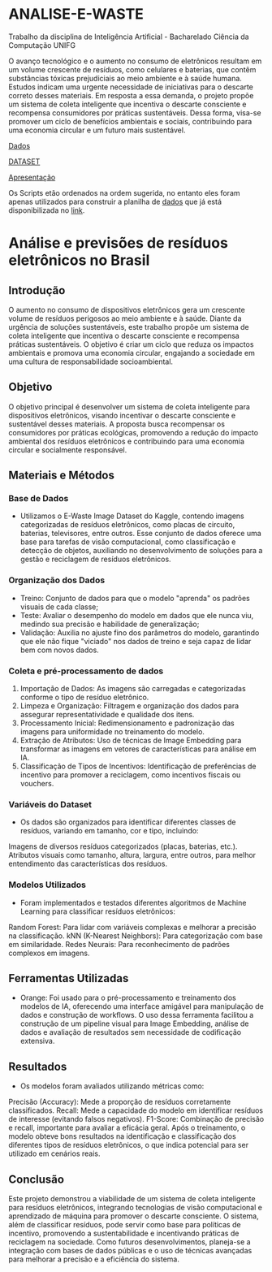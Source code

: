 # ANALISE-E-WASTE

Trabalho da disciplina de Inteligência Artificial - Bacharelado Ciência da Computação UNIFG

O avanço tecnológico e o aumento no consumo de eletrônicos resultam em um volume crescente de resíduos, como celulares e baterias, que contêm substâncias tóxicas prejudiciais ao meio ambiente e à saúde humana. Estudos indicam uma urgente necessidade de iniciativas para o descarte correto desses materiais. Em resposta a essa demanda, o projeto propõe um sistema de coleta inteligente que incentiva o descarte consciente e recompensa consumidores por práticas sustentáveis. Dessa forma, visa-se promover um ciclo de benefícios ambientais e sociais, contribuindo para uma economia circular e um futuro mais sustentável.

[Dados](https://drive.google.com/file/d/12tiMEPLjApY57ZZXGa5IC-xdXtug0TXv/view?usp=sharing)

[DATASET]()

[Apresentação](https://docs.google.com/presentation/d/1PTvTR0BeHcjduf-5Mwyaz4vX_m93B61-k3wLM5Mt8es/edit#slide=id.g2d55714aff8_0_45)

Os Scripts etão ordenados na ordem sugerida, no entanto eles foram apenas utilizados para construir a planilha de [dados](https://docs.google.com/spreadsheets/d/1priwDe7UXDmy9nzbXKZTDhQG9_NOB6FZafhcmQLOTfU/edit#gid=587864036) que já está disponibilizada no [link](https://docs.google.com/spreadsheets/d/1priwDe7UXDmy9nzbXKZTDhQG9_NOB6FZafhcmQLOTfU/edit#gid=587864036).

# Análise e previsões de resíduos eletrônicos no Brasil

## Introdução
O aumento no consumo de dispositivos eletrônicos gera um crescente volume de resíduos perigosos ao meio ambiente e à saúde. Diante da urgência de soluções sustentáveis, este trabalho propõe um sistema de coleta inteligente que incentiva o descarte consciente e recompensa práticas sustentáveis. O objetivo é criar um ciclo que reduza os impactos ambientais e promova uma economia circular, engajando a sociedade em uma cultura de responsabilidade socioambiental.

## Objetivo
O objetivo principal é desenvolver um sistema de coleta inteligente para dispositivos eletrônicos, visando incentivar o descarte consciente e sustentável desses materiais. A proposta busca recompensar os consumidores por práticas ecológicas, promovendo a redução do impacto ambiental dos resíduos eletrônicos e contribuindo para uma economia circular e socialmente responsável.

## Materiais e Métodos
### Base de Dados
- Utilizamos o E-Waste Image Dataset do Kaggle, contendo imagens categorizadas de resíduos eletrônicos, como placas de circuito, baterias, televisores, entre outros. Esse conjunto de dados oferece uma base para tarefas de visão computacional, como classificação e detecção de objetos, auxiliando no desenvolvimento de soluções para a gestão e reciclagem de resíduos eletrônicos.

### Organização dos Dados
- Treino: Conjunto de dados para que o modelo "aprenda" os padrões visuais de cada classe;
- Teste: Avaliar o desempenho do modelo em dados que ele nunca viu, medindo sua precisão e habilidade de generalização;
- Validação: Auxilia no ajuste fino dos parâmetros  do modelo, garantindo que ele não fique "viciado" nos dados de treino e seja capaz de lidar bem com novos dados.


### Coleta e pré-processamento de dados
1. Importação de Dados: As imagens são carregadas e categorizadas conforme o tipo de resíduo eletrônico.
2. Limpeza e Organização: Filtragem e organização dos dados para assegurar representatividade e qualidade dos itens.
3. Processamento Inicial: Redimensionamento e padronização das imagens para uniformidade no treinamento do modelo.
4. Extração de Atributos: Uso de técnicas de Image Embedding para transformar as imagens em vetores de características para análise em IA.
5. Classificação de Tipos de Incentivos: Identificação de preferências de incentivo para promover a reciclagem, como incentivos fiscais ou vouchers.

### Variáveis do Dataset
- Os dados são organizados para identificar diferentes classes de resíduos, variando em tamanho, cor e tipo, incluindo:

Imagens de diversos resíduos categorizados (placas, baterias, etc.).
Atributos visuais como tamanho, altura, largura, entre outros, para melhor entendimento das características dos resíduos.

### Modelos Utilizados
- Foram implementados e testados diferentes algoritmos de Machine Learning para classificar resíduos eletrônicos:

Random Forest: Para lidar com variáveis complexas e melhorar a precisão na classificação.
kNN (K-Nearest Neighbors): Para categorização com base em similaridade.
Redes Neurais: Para reconhecimento de padrões complexos em imagens.

## Ferramentas Utilizadas
- Orange: Foi usado para o pré-processamento e treinamento dos modelos de IA, oferecendo uma interface amigável para manipulação de dados e construção de workflows. O uso dessa ferramenta facilitou a construção de um pipeline visual para Image Embedding, análise de dados e avaliação de resultados sem necessidade de codificação extensiva.

## Resultados
- Os modelos foram avaliados utilizando métricas como:

Precisão (Accuracy): Mede a proporção de resíduos corretamente classificados.
Recall: Mede a capacidade do modelo em identificar resíduos de interesse (evitando falsos negativos).
F1-Score: Combinação de precisão e recall, importante para avaliar a eficácia geral.
Após o treinamento, o modelo obteve bons resultados na identificação e classificação dos diferentes tipos de resíduos eletrônicos, o que indica potencial para ser utilizado em cenários reais.

## Conclusão
Este projeto demonstrou a viabilidade de um sistema de coleta inteligente para resíduos eletrônicos, integrando tecnologias de visão computacional e aprendizado de máquina para promover o descarte consciente. O sistema, além de classificar resíduos, pode servir como base para políticas de incentivo, promovendo a sustentabilidade e incentivando práticas de reciclagem na sociedade. Como futuros desenvolvimentos, planeja-se a integração com bases de dados públicas e o uso de técnicas avançadas para melhorar a precisão e a eficiência do sistema.
